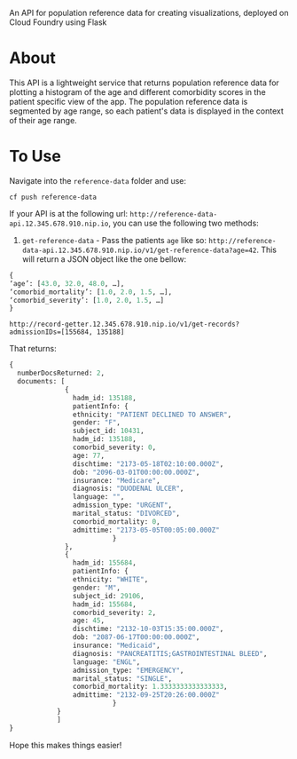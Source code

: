 An API for population reference data for creating visualizations, deployed on Cloud Foundry using Flask

About
================================================================================

This API is a lightweight service that returns population reference data for plotting a histogram of the age and different comorbidity scores in the patient specific view of the app. The population reference data is segmented by age range, so each patient's data is displayed in the context of their age range.

To Use
================================================================================
Navigate into the `reference-data` folder and use:

`cf push reference-data`

If your API is at the following url: `http://reference-data-api.12.345.678.910.nip.io`, you can use the following two methods:

1. `get-reference-data` - Pass the patients `age` like so: `http://reference-data-api.12.345.678.910.nip.io/v1/get-reference-data?age=42`. This will return a JSON object like the one bellow:
```python
{
‘age’: [43.0, 32.0, 48.0, …],
‘comorbid_mortality’: [1.0, 2.0, 1.5, …],
‘comorbid_severity’: [1.0, 2.0, 1.5, …]
}
```


`http://record-getter.12.345.678.910.nip.io/v1/get-records?admissionIDs=[155684, 135188]`

That returns:
```python
{
  numberDocsReturned: 2,
  documents: [
              {
                hadm_id: 135188,
                patientInfo: {
                ethnicity: "PATIENT DECLINED TO ANSWER",
                gender: "F",
                subject_id: 10431,
                hadm_id: 135188,
                comorbid_severity: 0,
                age: 77,
                dischtime: "2173-05-18T02:10:00.000Z",
                dob: "2096-03-01T00:00:00.000Z",
                insurance: "Medicare",
                diagnosis: "DUODENAL ULCER",
                language: "",
                admission_type: "URGENT",
                marital_status: "DIVORCED",
                comorbid_mortality: 0,
                admittime: "2173-05-05T00:05:00.000Z"
                          }
              },
              {
                hadm_id: 155684,
                patientInfo: {
                ethnicity: "WHITE",
                gender: "M",
                subject_id: 29106,
                hadm_id: 155684,
                comorbid_severity: 2,
                age: 45,
                dischtime: "2132-10-03T15:35:00.000Z",
                dob: "2087-06-17T00:00:00.000Z",
                insurance: "Medicaid",
                diagnosis: "PANCREATITIS;GASTROINTESTINAL BLEED",
                language: "ENGL",
                admission_type: "EMERGENCY",
                marital_status: "SINGLE",
                comorbid_mortality: 1.3333333333333333,
                admittime: "2132-09-25T20:26:00.000Z"
                          }
            }
            ]
}
```

Hope this makes things easier!

